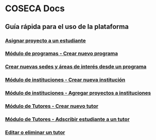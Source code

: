 # COSECA Docs
## Guía rápida para el uso de la plataforma

### [Asignar proyecto a un estudiante](https://github.com/arodu/coseca-ais/blob/feature/docs/docs/1_estudiante.md)

### [Módulo de programas - Crear nuevo programa](https://github.com/arodu/coseca-ais/blob/feature/docs/docs/2_programas.md)

### [Crear nuevas sedes y áreas de interés desde un programa](https://github.com/arodu/coseca-ais/blob/feature/docs/docs/3_sede.md)

### [Módulo de instituciones - Crear nueva institución](https://github.com/arodu/coseca-ais/blob/feature/docs/docs/4_institucion.md)

### [Módulo de instituciones - Agregar proyectos a instituciones](https://github.com/arodu/coseca-ais/blob/feature/docs/docs/5_pi.md)

### [Módulo de Tutores - Crear nuevo tutor](https://github.com/arodu/coseca-ais/blob/feature/docs/docs/6_tutor.md)

### [Módulo de Tutores - Adscribir estudiante a un tutor](https://github.com/arodu/coseca-ais/blob/feature/docs/docs/7_et.md)

### [Editar o eliminar un tutor](https://github.com/arodu/coseca-ais/blob/feature/docs/docs/8_editar.md)


